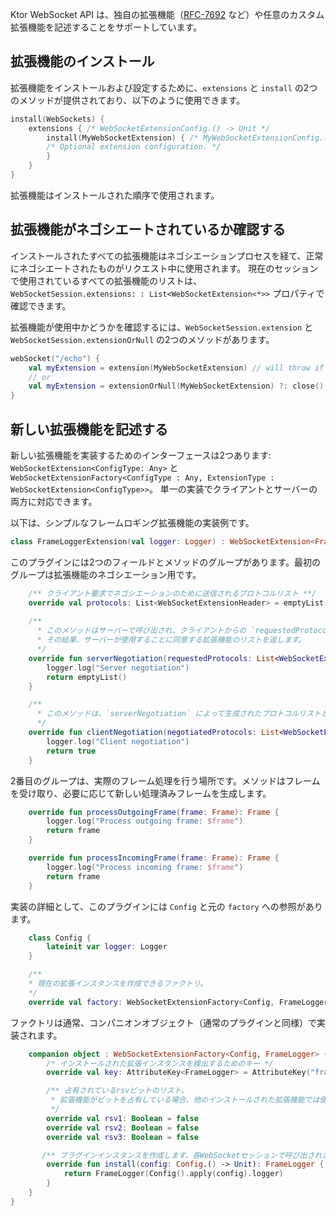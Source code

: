 [//]: # (title: WebSocket拡張機能API)

Ktor WebSocket API は、独自の拡張機能（[RFC-7692](https://tools.ietf.org/html/rfc7692) など）や任意のカスタム拡張機能を記述することをサポートしています。

## 拡張機能のインストール

拡張機能をインストールおよび設定するために、`extensions` と `install` の2つのメソッドが提供されており、以下のように使用できます。
```kotlin
install(WebSockets) {
    extensions { /* WebSocketExtensionConfig.() -> Unit */
        install(MyWebSocketExtension) { /* MyWebSocketExtensionConfig.() -> Unit */
        /* Optional extension configuration. */ 
        }
    }
}
```

拡張機能はインストールされた順序で使用されます。

## 拡張機能がネゴシエートされているか確認する

インストールされたすべての拡張機能はネゴシエーションプロセスを経て、正常にネゴシエートされたものがリクエスト中に使用されます。
現在のセッションで使用されているすべての拡張機能のリストは、`WebSocketSession.extensions: : List<WebSocketExtension<*>>` プロパティで確認できます。

拡張機能が使用中かどうかを確認するには、`WebSocketSession.extension` と `WebSocketSession.extensionOrNull` の2つのメソッドがあります。
```kotlin
webSocket("/echo") {
    val myExtension = extension(MyWebSocketExtension) // will throw if `MyWebSocketExtension` is not negotiated
    // or
    val myExtension = extensionOrNull(MyWebSocketExtension) ?: close() // will close the session if `MyWebSocketExtension` is not negotiated
}
```

## 新しい拡張機能を記述する

新しい拡張機能を実装するためのインターフェースは2つあります: `WebSocketExtension<ConfigType: Any>` と
`WebSocketExtensionFactory<ConfigType : Any, ExtensionType : WebSocketExtension<ConfigType>>`。
単一の実装でクライアントとサーバーの両方に対応できます。

以下は、シンプルなフレームロギング拡張機能の実装例です。

```kotlin
class FrameLoggerExtension(val logger: Logger) : WebSocketExtension<FrameLogger.Config> {
```

このプラグインには2つのフィールドとメソッドのグループがあります。最初のグループは拡張機能のネゴシエーション用です。

```kotlin
    /** クライアント要求でネゴシエーションのために送信されるプロトコルリスト **/
    override val protocols: List<WebSocketExtensionHeader> = emptyList()
   
    /** 
      * このメソッドはサーバーで呼び出され、クライアントからの `requestedProtocols` を処理します。
      * その結果、サーバーが使用することに同意する拡張機能のリストを返します。
      */
    override fun serverNegotiation(requestedProtocols: List<WebSocketExtensionHeader>): List<WebSocketExtensionHeader> {
        logger.log("Server negotiation")
        return emptyList()
    }

    /**
      * このメソッドは、`serverNegotiation` によって生成されたプロトコルリストと共にクライアントで呼び出されます。これらの拡張機能を使用すべきかどうかを決定します。 
      */ 
    override fun clientNegotiation(negotiatedProtocols: List<WebSocketExtensionHeader>): Boolean {
        logger.log("Client negotiation")
        return true
    }

```

2番目のグループは、実際のフレーム処理を行う場所です。メソッドはフレームを受け取り、必要に応じて新しい処理済みフレームを生成します。

```kotlin
    override fun processOutgoingFrame(frame: Frame): Frame {
        logger.log("Process outgoing frame: $frame")
        return frame
    }

    override fun processIncomingFrame(frame: Frame): Frame {
        logger.log("Process incoming frame: $frame")
        return frame
    }
```

実装の詳細として、このプラグインには `Config` と元の `factory` への参照があります。

```kotlin
    class Config {
        lateinit var logger: Logger
    }

    /**
    * 現在の拡張インスタンスを作成できるファクトリ。 
    */
    override val factory: WebSocketExtensionFactory<Config, FrameLogger> = FrameLoggerExtension
```

ファクトリは通常、コンパニオンオブジェクト（通常のプラグインと同様）で実装されます。

```kotlin
    companion object : WebSocketExtensionFactory<Config, FrameLogger> {
        /* インストールされた拡張インスタンスを検出するためのキー */
        override val key: AttributeKey<FrameLogger> = AttributeKey("frame-logger")

        /** 占有されているrsvビットのリスト。
         * 拡張機能がビットを占有している場合、他のインストールされた拡張機能では使用できません。これらのビットを使用してプラグインの競合（複数の圧縮プラグインのインストール防止）を防ぎます。RFCを使用してプラグインを実装している場合、rsv占有ビットはそこで参照される必要があります。
         */
        override val rsv1: Boolean = false
        override val rsv2: Boolean = false
        override val rsv3: Boolean = false

       /** プラグインインスタンスを作成します。各WebSocketセッションで呼び出されます。 **/
        override fun install(config: Config.() -> Unit): FrameLogger {
            return FrameLogger(Config().apply(config).logger)
        }
    }
}